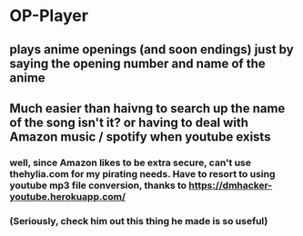 # OP-Player
## plays anime openings (and soon endings) just by saying the opening number and name of the anime
## Much easier than haivng to search up the name of the song isn't it? or having to deal with Amazon music / spotify when youtube exists
### well, since Amazon likes to be extra secure, can't use thehylia.com for my pirating needs. Have to resort to using youtube mp3 file conversion, thanks to https://dmhacker-youtube.herokuapp.com/
### (Seriously, check him out this thing he made is so useful)
